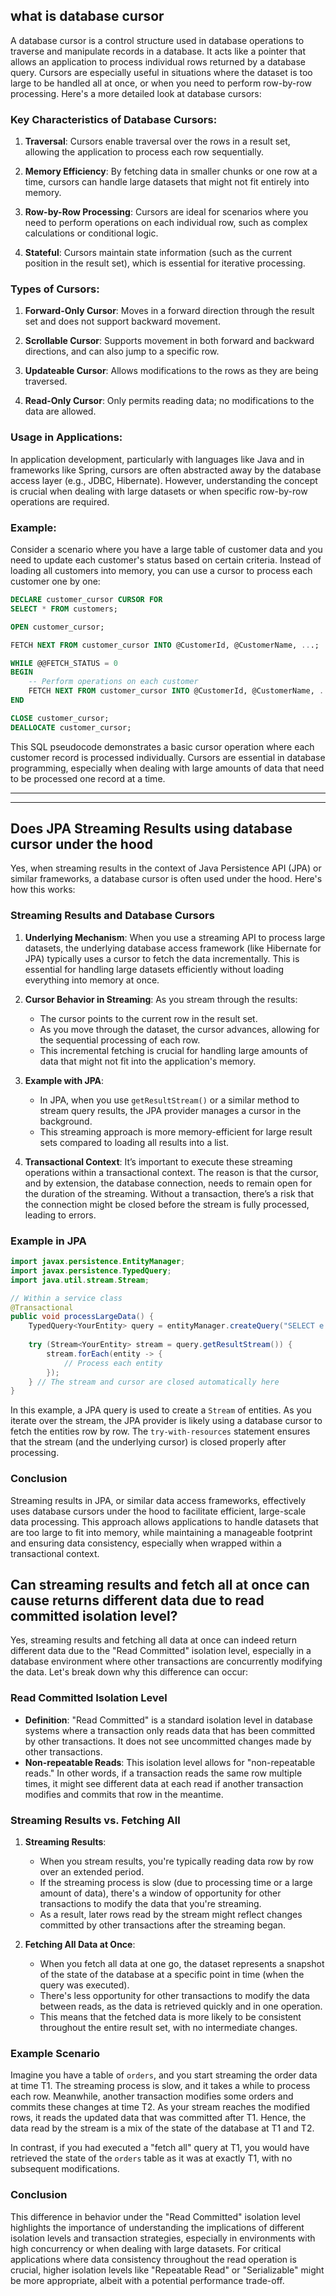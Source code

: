 ## what is database cursor

A database cursor is a control structure used in database operations to traverse and manipulate records in a database. It acts like a pointer that allows an application to process individual rows returned by a database query. Cursors are especially useful in situations where the dataset is too large to be handled all at once, or when you need to perform row-by-row processing. Here's a more detailed look at database cursors:

### Key Characteristics of Database Cursors:

1. **Traversal**: Cursors enable traversal over the rows in a result set, allowing the application to process each row sequentially.

2. **Memory Efficiency**: By fetching data in smaller chunks or one row at a time, cursors can handle large datasets that might not fit entirely into memory.

3. **Row-by-Row Processing**: Cursors are ideal for scenarios where you need to perform operations on each individual row, such as complex calculations or conditional logic.

4. **Stateful**: Cursors maintain state information (such as the current position in the result set), which is essential for iterative processing.

### Types of Cursors:

1. **Forward-Only Cursor**: Moves in a forward direction through the result set and does not support backward movement.

2. **Scrollable Cursor**: Supports movement in both forward and backward directions, and can also jump to a specific row.

3. **Updateable Cursor**: Allows modifications to the rows as they are being traversed.

4. **Read-Only Cursor**: Only permits reading data; no modifications to the data are allowed.

### Usage in Applications:

In application development, particularly with languages like Java and in frameworks like Spring, cursors are often abstracted away by the database access layer (e.g., JDBC, Hibernate). However, understanding the concept is crucial when dealing with large datasets or when specific row-by-row operations are required.

### Example:

Consider a scenario where you have a large table of customer data and you need to update each customer's status based on certain criteria. Instead of loading all customers into memory, you can use a cursor to process each customer one by one:

```sql
DECLARE customer_cursor CURSOR FOR 
SELECT * FROM customers;

OPEN customer_cursor;

FETCH NEXT FROM customer_cursor INTO @CustomerId, @CustomerName, ...;

WHILE @@FETCH_STATUS = 0
BEGIN
    -- Perform operations on each customer
    FETCH NEXT FROM customer_cursor INTO @CustomerId, @CustomerName, ...;
END

CLOSE customer_cursor;
DEALLOCATE customer_cursor;
```

This SQL pseudocode demonstrates a basic cursor operation where each customer record is processed individually. Cursors are essential in database programming, especially when dealing with large amounts of data that need to be processed one record at a time.

----
----

## Does JPA Streaming Results using database cursor under the hood

Yes, when streaming results in the context of Java Persistence API (JPA) or similar frameworks, a database cursor is often used under the hood. Here's how this works:

### Streaming Results and Database Cursors

1. **Underlying Mechanism**: When you use a streaming API to process large datasets, the underlying database access framework (like Hibernate for JPA) typically uses a cursor to fetch the data incrementally. This is essential for handling large datasets efficiently without loading everything into memory at once.

2. **Cursor Behavior in Streaming**: As you stream through the results:
    - The cursor points to the current row in the result set.
    - As you move through the dataset, the cursor advances, allowing for the sequential processing of each row.
    - This incremental fetching is crucial for handling large amounts of data that might not fit into the application's memory.

3. **Example with JPA**:
    - In JPA, when you use `getResultStream()` or a similar method to stream query results, the JPA provider manages a cursor in the background.
    - This streaming approach is more memory-efficient for large result sets compared to loading all results into a list.

4. **Transactional Context**: It’s important to execute these streaming operations within a transactional context. The reason is that the cursor, and by extension, the database connection, needs to remain open for the duration of the streaming. Without a transaction, there’s a risk that the connection might be closed before the stream is fully processed, leading to errors.

### Example in JPA

```java
import javax.persistence.EntityManager;
import javax.persistence.TypedQuery;
import java.util.stream.Stream;

// Within a service class
@Transactional
public void processLargeData() {
    TypedQuery<YourEntity> query = entityManager.createQuery("SELECT e FROM YourEntity e", YourEntity.class);
    
    try (Stream<YourEntity> stream = query.getResultStream()) {
        stream.forEach(entity -> {
            // Process each entity
        });
    } // The stream and cursor are closed automatically here
}
```

In this example, a JPA query is used to create a `Stream` of entities. As you iterate over the stream, the JPA provider is likely using a database cursor to fetch the entities row by row. The `try-with-resources` statement ensures that the stream (and the underlying cursor) is closed properly after processing.

### Conclusion

Streaming results in JPA, or similar data access frameworks, effectively uses database cursors under the hood to facilitate efficient, large-scale data processing. This approach allows applications to handle datasets that are too large to fit into memory, while maintaining a manageable footprint and ensuring data consistency, especially when wrapped within a transactional context.

## Can streaming results and fetch all at once can cause returns different data due to read committed isolation level? 

Yes, streaming results and fetching all data at once can indeed return different data due to the "Read Committed" isolation level, especially in a database environment where other transactions are concurrently modifying the data. Let's break down why this difference can occur:

### Read Committed Isolation Level

- **Definition**: "Read Committed" is a standard isolation level in database systems where a transaction only reads data that has been committed by other transactions. It does not see uncommitted changes made by other transactions.
- **Non-repeatable Reads**: This isolation level allows for "non-repeatable reads." In other words, if a transaction reads the same row multiple times, it might see different data at each read if another transaction modifies and commits that row in the meantime.

### Streaming Results vs. Fetching All

1. **Streaming Results**:
    - When you stream results, you're typically reading data row by row over an extended period.
    - If the streaming process is slow (due to processing time or a large amount of data), there's a window of opportunity for other transactions to modify the data that you're streaming.
    - As a result, later rows read by the stream might reflect changes committed by other transactions after the streaming began.

2. **Fetching All Data at Once**:
    - When you fetch all data at one go, the dataset represents a snapshot of the state of the database at a specific point in time (when the query was executed).
    - There's less opportunity for other transactions to modify the data between reads, as the data is retrieved quickly and in one operation.
    - This means that the fetched data is more likely to be consistent throughout the entire result set, with no intermediate changes.

### Example Scenario

Imagine you have a table of `orders`, and you start streaming the order data at time T1. The streaming process is slow, and it takes a while to process each row. Meanwhile, another transaction modifies some orders and commits these changes at time T2. As your stream reaches the modified rows, it reads the updated data that was committed after T1. Hence, the data read by the stream is a mix of the state of the database at T1 and T2.

In contrast, if you had executed a "fetch all" query at T1, you would have retrieved the state of the `orders` table as it was at exactly T1, with no subsequent modifications.

### Conclusion

This difference in behavior under the "Read Committed" isolation level highlights the importance of understanding the implications of different isolation levels and transaction strategies, especially in environments with high concurrency or when dealing with large datasets. For critical applications where data consistency throughout the read operation is crucial, higher isolation levels like "Repeatable Read" or "Serializable" might be more appropriate, albeit with a potential performance trade-off.